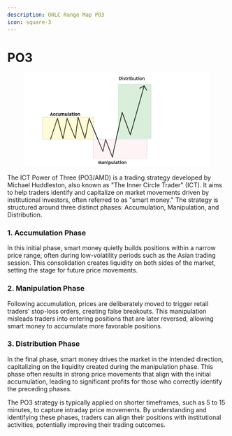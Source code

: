 ```yaml
---
description: OHLC Range Map PO3
icon: square-3
---
```


# PO3

<figure><img src="../../.gitbook/assets/docs-rangemap-005.png" alt=""><figcaption></figcaption></figure>

The ICT Power of Three (PO3/AMD) is a trading strategy developed by Michael Huddleston, also known as "The Inner Circle Trader" (ICT). It aims to help traders identify and capitalize on market movements driven by institutional investors, often referred to as "smart money." The strategy is structured around three distinct phases: Accumulation, Manipulation, and Distribution.

### **1. Accumulation Phase**

In this initial phase, smart money quietly builds positions within a narrow price range, often during low-volatility periods such as the Asian trading session. This consolidation creates liquidity on both sides of the market, setting the stage for future price movements.

### **2. Manipulation Phase**

Following accumulation, prices are deliberately moved to trigger retail traders' stop-loss orders, creating false breakouts. This manipulation misleads traders into entering positions that are later reversed, allowing smart money to accumulate more favorable positions.

### **3. Distribution Phase**

In the final phase, smart money drives the market in the intended direction, capitalizing on the liquidity created during the manipulation phase. This phase often results in strong price movements that align with the initial accumulation, leading to significant profits for those who correctly identify the preceding phases.

The PO3 strategy is typically applied on shorter timeframes, such as 5 to 15 minutes, to capture intraday price movements. By understanding and identifying these phases, traders can align their positions with institutional activities, potentially improving their trading outcomes.
